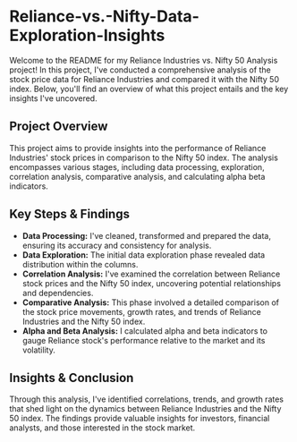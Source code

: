 # Reliance-vs.-Nifty-Data-Exploration-Insights

Welcome to the README for my Reliance Industries vs. Nifty 50 Analysis project! In this project, I've conducted a comprehensive analysis of the stock price data for Reliance Industries and compared it with the Nifty 50 index. Below, you'll find an overview of what this project entails and the key insights I've uncovered.

## Project Overview

This project aims to provide insights into the performance of Reliance Industries' stock prices in comparison to the Nifty 50 index. The analysis encompasses various stages, including data processing, exploration, correlation analysis, comparative analysis, and calculating alpha beta indicators.

## Key Steps & Findings

- **Data Processing:** I've cleaned, transformed and prepared the data, ensuring its accuracy and consistency for analysis.
- **Data Exploration:** The initial data exploration phase revealed data distribution within the columns.
- **Correlation Analysis:** I've examined the correlation between Reliance stock prices and the Nifty 50 index, uncovering potential relationships and dependencies.
- **Comparative Analysis:** This phase involved a detailed comparison of the stock price movements, growth rates, and trends of Reliance Industries and the Nifty 50 index.
- **Alpha and Beta Analysis:** I calculated alpha and beta indicators to gauge Reliance stock's performance relative to the market and its volatility.

## Insights & Conclusion

Through this analysis, I've identified correlations, trends, and growth rates that shed light on the dynamics between Reliance Industries and the Nifty 50 index. The findings provide valuable insights for investors, financial analysts, and those interested in the stock market.

